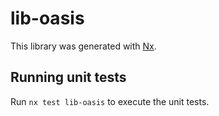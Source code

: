 # lib-oasis

This library was generated with [Nx](https://nx.dev).

## Running unit tests

Run `nx test lib-oasis` to execute the unit tests.
